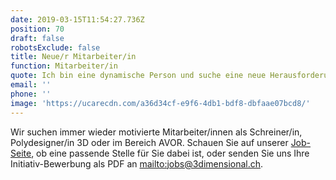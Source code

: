 ```yaml
---
date: 2019-03-15T11:54:27.736Z
position: 70
draft: false
robotsExclude: false
title: Neue/r Mitarbeiter/in
function: Mitarbeiter/in
quote: Ich bin eine dynamische Person und suche eine neue Herausforderung.
email: ''
phone: ''
image: 'https://ucarecdn.com/a36d34cf-e9f6-4db1-bdf8-dbfaae07bcd8/'
---
```

Wir suchen immer wieder motivierte Mitarbeiter/innen als Schreiner/in, Polydesigner/in 3D oder im Bereich AVOR. Schauen Sie auf unserer [Job-Seite](/jobs/), ob eine passende Stelle für Sie dabei ist, oder senden Sie uns Ihre Initiativ-Bewerbung als PDF an <mailto:jobs@3dimensional.ch>.
